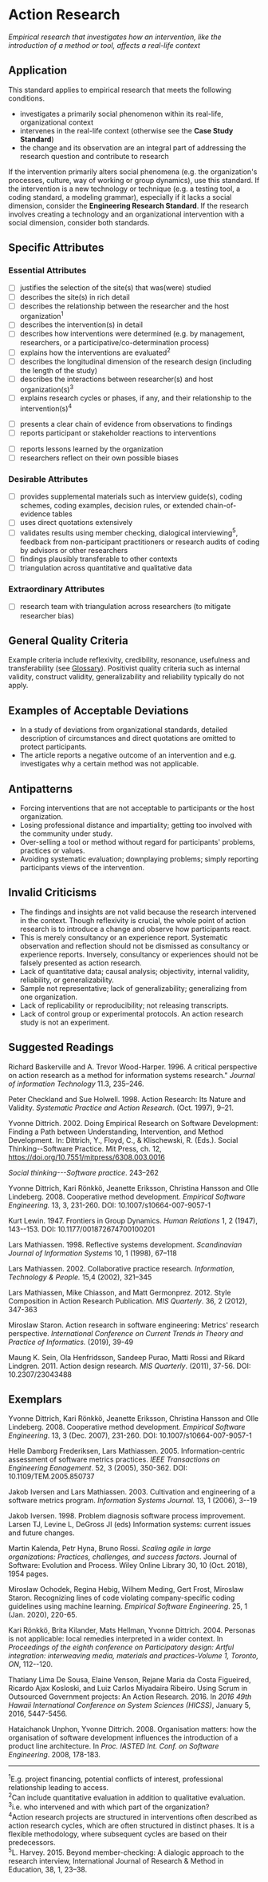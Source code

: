 # Action Research 
<standard name="Action Research">



*<desc>Empirical research that investigates how an intervention, like the
introduction of a method or tool, affects a real-life context</desc>*



## Application 

This standard applies to empirical research that meets the following
conditions.

-   investigates a primarily social phenomenon within its real-life,
    organizational context
-   intervenes in the real-life context (otherwise see the **Case Study
    Standard**)
-   the change and its observation are an integral part of addressing
    the research question and contribute to research

If the intervention primarily alters social phenomena (e.g. the
organization's processes, culture, way of working or group dynamics),
use this standard. If the intervention is a new technology or technique
(e.g. a testing tool, a coding standard, a modeling grammar), especially
if it lacks a social dimension, consider the **Engineering Research
Standard**. If the research involves creating a technology and an
organizational intervention with a social dimension, consider both
standards.

## Specific Attributes
### Essential Attributes
<checklist name="Essential">
    
<intro>


<method>
    
- [ ]   justifies the selection of the site(s) that was(were) studied
- [ ]   describes the site(s) in rich detail     
- [ ]   describes the relationship between the researcher and the host organization<sup><a class="footnote footnote_ref">1</a></sup>
- [ ]   describes the intervention(s) in detail
- [ ]   describes how interventions were determined (e.g. by management, researchers, or a participative/co-determination process)
- [ ]   explains how the interventions are evaluated<sup><a class="footnote footnote_ref">2</a></sup>
- [ ]   describes the longitudinal dimension of the research design (including the length of the study)
- [ ]   describes the interactions between researcher(s) and host organization(s)<sup><a class="footnote footnote_ref">3</a></sup>
- [ ]   explains research cycles or phases, if any, and their relationship to the intervention(s)<sup><a class="footnote footnote_ref">4</a></sup>

<results>
    
- [ ]   presents a clear chain of evidence from observations to findings
- [ ]   reports participant or stakeholder reactions to interventions  
    
<discussion>

- [ ]   reports lessons learned by the organization
- [ ]   researchers reflect on their own possible biases

<other>

</checklist>
    
### Desirable Attributes
<checklist name="Desirable">
    
- [ ]	provides supplemental materials such as interview guide(s), coding schemes, coding examples, decision rules, or extended chain-of-evidence tables
- [ ]	uses direct quotations extensively
- [ ]   validates results using member checking, dialogical interviewing<sup><a class="footnote footnote_ref">5</a></sup>, feedback from non-participant practitioners or research audits of coding by advisors or other researchers
- [ ]   findings plausibly transferable to other contexts
- [ ]   triangulation across quantitative and qualitative data
</checklist>
    
### Extraordinary Attributes
<checklist name="Extraordinary">

- [ ]	research team with triangulation across researchers (to mitigate researcher bias)
</checklist>
     
## General Quality Criteria 

Example criteria include reflexivity, credibility, resonance, usefulness
and transferability (see [Glossary](../glossary)). Positivist quality criteria such
as internal validity, construct validity, generalizability and
reliability typically do not apply.

## Examples of Acceptable Deviations 

-   In a study of deviations from organizational standards, detailed
    description of circumstances and direct quotations are omitted to
    protect participants.
-   The article reports a negative outcome of an intervention and e.g.
    investigates why a certain method was not applicable.

## Antipatterns 

-   Forcing interventions that are not acceptable to participants or the
    host organization.
-   Losing professional distance and impartiality; getting too involved
    with the community under study.
-   Over-selling a tool or method without regard for participants'
    problems, practices or values.
-   Avoiding systematic evaluation; downplaying problems; simply
    reporting participants views of the intervention.

## Invalid Criticisms 

-   The findings and insights are not valid because the research
    intervened in the context. Though reflexivity is crucial, the whole
    point of action research is to introduce a change and observe how
    participants react.
-   This is merely consultancy or an experience report. Systematic
    observation and reflection should not be dismissed as consultancy or
    experience reports. Inversely, consultancy or experiences should not
    be falsely presented as action research.
-   Lack of quantitative data; causal analysis; objectivity, internal
    validity, reliability, or generalizability.
-   Sample not representative; lack of generalizability; generalizing
    from one organization.
-   Lack of replicability or reproducibility; not releasing transcripts.
-   Lack of control group or experimental protocols. An action research
    study is not an experiment.

## Suggested Readings

Richard Baskerville and A. Trevor Wood-Harper. 1996. A critical
perspective on action research as a method for information systems
research.\" *Journal of information Technology* 11.3, 235–246.

Peter Checkland and Sue Holwell. 1998. Action Research: Its Nature and
Validity. *Systematic Practice and Action Research.* (Oct. 1997), 9–21.

Yvonne Dittrich. 2002. Doing Empirical Research on Software Development:
Finding a Path between Understanding, Intervention, and Method
Development. In: Dittrich, Y., Floyd, C., & Klischewski, R. (Eds.). Social Thinking--Software Practice. Mit Press, ch. 12, https://doi.org/10.7551/mitpress/6308.003.0016

*Social thinking---Software practice*. 243–262

Yvonne Dittrich, Kari Rönkkö, Jeanette Eriksson, Christina Hansson and
Olle Lindeberg. 2008. Cooperative method development. *Empirical
Software Engineering.* 13, 3, 231-260. DOI: 10.1007/s10664-007-9057-1

Kurt Lewin. 1947. Frontiers in Group Dynamics. *Human Relations* 1, 2
(1947), 143--153. DOI: 10.1177/001872674700100201

Lars Mathiassen. 1998. Reflective systems development. *Scandinavian
Journal of Information Systems* 10, 1 (1998), 67–118

Lars Mathiassen. 2002. Collaborative practice research. *Information,
Technology & People.* 15,4 (2002), 321–345

Lars Mathiassen, Mike Chiasson, and Matt Germonprez. 2012. Style
Composition in Action Research Publication. *MIS Quarterly*. 36, 2
(2012), 347-363

Miroslaw Staron. Action research in software engineering: Metrics'
research perspective. *International Conference on Current Trends in
Theory and Practice of Informatics.* (2019), 39-49

Maung K. Sein, Ola Henfridsson, Sandeep Purao, Matti Rossi and Rikard
Lindgren. 2011. Action design research. *MIS Quarterly*. (2011), 37-56.
DOI: 10.2307/23043488

## Exemplars

Yvonne Dittrich, Kari Rönkkö, Jeanette Eriksson, Christina Hansson and
Olle Lindeberg. 2008. Cooperative method development. *Empirical
Software Engineering*. 13, 3 (Dec. 2007), 231-260. DOI:
10.1007/s10664-007-9057-1

Helle Damborg Frederiksen, Lars Mathiassen. 2005. Information-centric
assessment of software metrics practices. _IEEE Transactions on
Engineering Eanagement_. 52, 3 (2005), 350-362. DOI:
10.1109/TEM.2005.850737

Jakob Iversen and Lars Mathiassen. 2003. Cultivation and engineering of
a software metrics program. _Information Systems Journal._ 13, 1 (2006),
3--19

Jakob Iversen. 1998. Problem diagnosis software process improvement.
Larsen TJ, Levine L, DeGross JI (eds) Information systems: current
issues and future changes.

Martin Kalenda, Petr Hyna, Bruno Rossi. *Scaling agile in large
organizations: Practices, challenges, and success factors*. Journal of
Software: Evolution and Process. Wiley Online Library 30, 10 (Oct.
2018), 1954 pages.

Miroslaw Ochodek, Regina Hebig, Wilhem Meding, Gert Frost, Miroslaw
Staron. Recognizing lines of code violating company-specific coding
guidelines using machine learning. *Empirical Software Engineering*. 25,
1 (Jan. 2020), 220-65.

Kari Rönkkö, Brita Kilander, Mats Hellman, Yvonne Dittrich. 2004.
Personas is not applicable: local remedies interpreted in a wider
context. In *Proceedings of the eighth conference on Participatory
design: Artful integration: interweaving media, materials and
practices-Volume 1, Toronto, ON*, 112--120.

Thatiany Lima De Sousa, Elaine Venson, Rejane Maria da Costa Figueired,
Ricardo Ajax Kosloski, and Luiz Carlos Miyadaira Ribeiro. Using Scrum in
Outsourced Government projects: An Action Research. 2016. In *2016 49th
Hawaii International Conference on System Sciences (HICSS)*, January 5,
2016, 5447-5456.

Hataichanok Unphon, Yvonne Dittrich. 2008. Organisation matters: how the
organisation of software development influences the introduction of a
product line architecture. In *Proc. IASTED Int. Conf. on Software
Engineering*. 2008, 178-183.

---
<footnote><sup><a class="footnote footnote_text">1</a></sup>E.g. project financing, potential conflicts of interest, professional relationship leading to access.</footnote><br>
<footnote><sup><a class="footnote footnote_text">2</a></sup>Can include quantitative evaluation in addition to qualitative evaluation.</footnote><br>
<footnote><sup><a class="footnote footnote_text">3</a></sup>i.e. who intervened and with which part of the organization? </footnote><br>
<footnote><sup><a class="footnote footnote_text">4</a></sup>Action research projects are structured in interventions often described as action research cycles, which are often structured in distinct phases. It is a flexible methodology, where subsequent cycles are based on their predecessors.</footnote><br>
<footnote><sup><a class="footnote footnote_text">5</a></sup>L. Harvey. 2015. Beyond member-checking: A dialogic approach to the research interview, International Journal of Research & Method in Education, 38, 1, 23–38.</footnote><br>
</standard>
